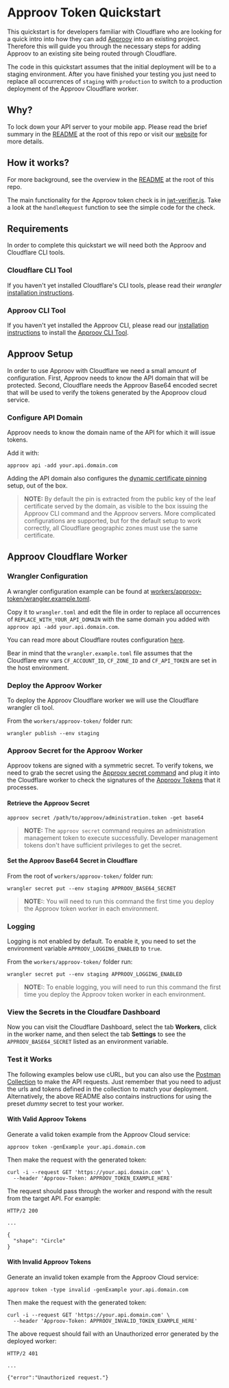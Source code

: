 # Approov Token Quickstart

This quickstart is for developers familiar with Cloudflare who are looking for a quick intro into how they can add [Approov](https://approov.io) into an existing project. Therefore this will guide you through the necessary steps for adding Approov to an existing site being routed through Cloudflare.

The code in this quickstart assumes that the initial deployment will be to a staging environment. After you have finished your testing you just need to replace all occurrences of `staging` with `production` to switch to a production deployment of the Approov Cloudflare worker.


## Why?

To lock down your API server to your mobile app. Please read the brief summary in the [README](/README.md#why) at the root of this repo or visit our [website](https://approov.io/approov-in-detail.html) for more details.


## How it works?

For more background, see the overview in the [README](/README.md#how-it-works) at the root of this repo.

The main functionality for the Approov token check is in [jwt-verifier.js](/workers/approov-token/jwt-verifier.js). Take a look at the `handleRequest` function to see the simple code for the check.


## Requirements

In order to complete this quickstart we will need both the Approov and Cloudflare CLI tools.

### Cloudflare CLI Tool

If you haven't yet installed Cloudflare's CLI tools, please read their _wrangler_ [installation instructions](https://developers.cloudflare.com/workers/tooling/wrangler/install/).

### Approov CLI Tool

If you haven't yet installed the Approov CLI, please read our [installation instructions](https://approov.io/docs/latest/approov-installation/#approov-tool) to install the [Approov CLI Tool](https://approov.io/docs/latest/approov-cli-tool-reference/).


## Approov Setup

In order to use Approov with Cloudflare we need a small amount of configuration. First, Approov needs to know the API domain that will be protected. Second, Cloudflare needs the Approov Base64 encoded secret that will be used to verify the tokens generated by the Apoproov cloud service.

### Configure API Domain

Approov needs to know the domain name of the API for which it will issue tokens.

Add it with:

```text
approov api -add your.api.domain.com
```

Adding the API domain also configures the [dynamic certificate pinning](https://approov.io/docs/latest/approov-usage-documentation/#approov-dynamic-pinning) setup, out of the box.

> **NOTE:** By default the pin is extracted from the public key of the leaf certificate served by the domain, as visible to the box issuing the Approov CLI command and the Approov servers. More complicated configurations are supported, but for the default setup to work correctly, all Cloudflare geographic zones must use the same certificate.


## Approov Cloudflare Worker

### Wrangler Configuration

A wrangler configuration example can be found at [workers/approov-token/wrangler.example.toml](/workers/approov-token/wrangler.example.toml).

Copy it to `wrangler.toml` and edit the file in order to replace all occurrences of `REPLACE_WITH_YOUR_API_DOMAIN` with the same domain you added with `approov api -add your.api.domain.com`.

You can read more about Cloudflare routes configuration [here](https://developers.cloudflare.com/workers/about/routes/).

Bear in mind that the `wrangler.example.toml` file assumes that the Cloudflare env vars `CF_ACCOUNT_ID`, `CF_ZONE_ID` and `CF_API_TOKEN` are set in the host environment.


### Deploy the Approov Worker

To deploy the Approov Cloudflare worker we will use the Cloudflare wrangler cli tool.

From the `workers/approov-token/` folder run:

```text
wrangler publish --env staging
```

### Approov Secret for the Approov Worker

Approov tokens are signed with a symmetric secret. To verify tokens, we need to grab the secret using the [Approov secret command](https://approov.io/docs/latest/approov-cli-tool-reference/#secret-command) and plug it into the Cloudflare worker to check the signatures of the [Approov Tokens](https://www.approov.io/docs/latest/approov-usage-documentation/#approov-tokens) that it processes.

#### Retrieve the Approov Secret

```text
approov secret /path/to/approov/administration.token -get base64
```

> **NOTE:** The `approov secret` command requires an administration management token to execute successfully. Developer management tokens don't have sufficient privileges to get the secret.

#### Set the Approov Base64 Secret in Cloudflare

From the root of `workers/approov-token/` folder run:

```text
wrangler secret put --env staging APPROOV_BASE64_SECRET
```

> **NOTE:**: You will need to run this command the first time you deploy the Approov token worker in each environment.

### Logging

Logging is not enabled by default. To enable it, you need to set the environment variable `APPROOV_LOGGING_ENABLED` to `true`.

From the `workers/approov-token/` folder run:

```text
wrangler secret put --env staging APPROOV_LOGGING_ENABLED
```

> **NOTE:**: To enable logging, you will need to run this command the first time you deploy the Approov token worker in each environment.

### View the Secrets in the Cloudfare Dashboard

Now you can visit the Cloudflare Dashboard, select the tab **Workers**, click in the worker name, and then select the tab **Settings** to see the `APPROOV_BASE64_SECRET` listed as an environment variable.

### Test it Works

The following examples below use cURL, but you can also use the [Postman Collection](/README.md#api-requests-with-postman) to make the API requests. Just remember that you need to adjust the urls and tokens defined in the collection to match your deployment. Alternatively, the above README also contains instructions for using the preset _dummy_ secret to test your worker.


#### With Valid Approov Tokens

Generate a valid token example from the Approov Cloud service:

```
approov token -genExample your.api.domain.com
```

Then make the request with the generated token:

```
curl -i --request GET 'https://your.api.domain.com' \
  --header 'Approov-Token: APPROOV_TOKEN_EXAMPLE_HERE'
```

The request should pass through the worker and respond with the result from the target API. For example:

```text
HTTP/2 200

...

{
  "shape": "Circle"
}
```

#### With Invalid Approov Tokens

Generate an invalid token example from the Approov Cloud service:

```
approov token -type invalid -genExample your.api.domain.com
```

Then make the request with the generated token:

```
curl -i --request GET 'https://your.api.domain.com' \
  --header 'Approov-Token: APPROOV_INVALID_TOKEN_EXAMPLE_HERE'
```

The above request should fail with an Unauthorized error generated by the deployed worker:

```text
HTTP/2 401

...

{"error":"Unauthorized request."}
```
